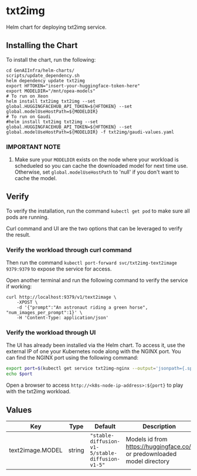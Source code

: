 # txt2img

Helm chart for deploying txt2img service.

## Installing the Chart

To install the chart, run the following:

```console
cd GenAIInfra/helm-charts/
scripts/update_dependency.sh
helm dependency update txt2img
export HFTOKEN="insert-your-huggingface-token-here"
export MODELDIR="/mnt/opea-models"
# To run on Xeon
helm install txt2img txt2img --set global.HUGGINGFACEHUB_API_TOKEN=${HFTOKEN} --set global.modelUseHostPath=${MODELDIR}
# To run on Gaudi
#helm install txt2img txt2img --set global.HUGGINGFACEHUB_API_TOKEN=${HFTOKEN} --set global.modelUseHostPath=${MODELDIR} -f txt2img/gaudi-values.yaml
```

### IMPORTANT NOTE

1. Make sure your `MODELDIR` exists on the node where your workload is schedueled so you can cache the downloaded model for next time use. Otherwise, set `global.modelUseHostPath` to 'null' if you don't want to cache the model.

## Verify

To verify the installation, run the command `kubectl get pod` to make sure all pods are running.

Curl command and UI are the two options that can be leveraged to verify the result.

### Verify the workload through curl command

Then run the command `kubectl port-forward svc/txt2img-text2image 9379:9379` to expose the service for access.

Open another terminal and run the following command to verify the service if working:

```console
curl http://localhost:9379/v1/text2image \
    -XPOST \
    -d '{"prompt":"An astronaut riding a green horse", "num_images_per_prompt":1}' \
    -H 'Content-Type: application/json'
```

### Verify the workload through UI

The UI has already been installed via the Helm chart. To access it, use the external IP of one your Kubernetes node along with the NGINX port. You can find the NGINX port using the following command:

```bash
export port=$(kubectl get service txt2img-nginx --output='jsonpath={.spec.ports[0].nodePort}')
echo $port
```

Open a browser to access `http://<k8s-node-ip-address>:${port}` to play with the txt2img workload.

## Values

| Key              | Type   | Default                                         | Description                                                              |
| ---------------- | ------ | ----------------------------------------------- | ------------------------------------------------------------------------ |
| text2image.MODEL | string | `"stable-diffusion-v1-5/stable-diffusion-v1-5"` | Models id from https://huggingface.co/, or predownloaded model directory |
